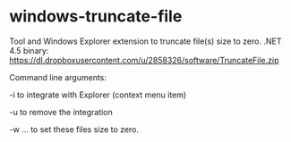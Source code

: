 # windows-truncate-file
Tool and Windows Explorer extension to truncate file(s) size to zero.
.NET 4.5 binary: https://dl.dropboxusercontent.com/u/2858326/software/TruncateFile.zip

Command line arguments:

-i to integrate with Explorer (context menu item)

-u to remove the integration

-w <file1> ... <fileN> to set these files size to zero.
